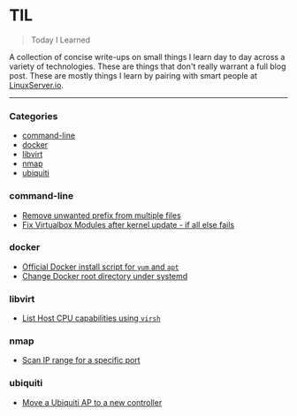 # TIL

> Today I Learned

A collection of concise write-ups on small things I learn day to day across a variety of technologies. These are things that don't really warrant a full blog post. These are mostly things I learn by pairing with smart people at [LinuxServer.io](http://linuxserver.io/).

---

### Categories

* [command-line](#command-line)
* [docker](#docker)
* [libvirt](#libvirt)
* [nmap](#nmap)
* [ubiquiti](#ubiquiti)

### command-line

- [Remove unwanted prefix from multiple files](command-line/remove-unwanted-prefixes.md)
- [Fix Virtualbox Modules after kernel update -  if all else fails](command-line/virtualbox-fix-modules-burn-way.md)

### docker

- [Official Docker install script for `yum` and `apt`](docker/yum-apt-repos-docker.md)
- [Change Docker root directory under systemd](docker/change-docker-root.md)

### libvirt

- [List Host CPU capabilities using `virsh`](libvirt/virsh-host-cpu.md)

### nmap

- [Scan IP range for a specific port](nmap/scan-ip-range-for-port.md)

### ubiquiti

- [Move a Ubiquiti AP to a new controller](ubiquiti/move-ap-to-new-controller.md)
